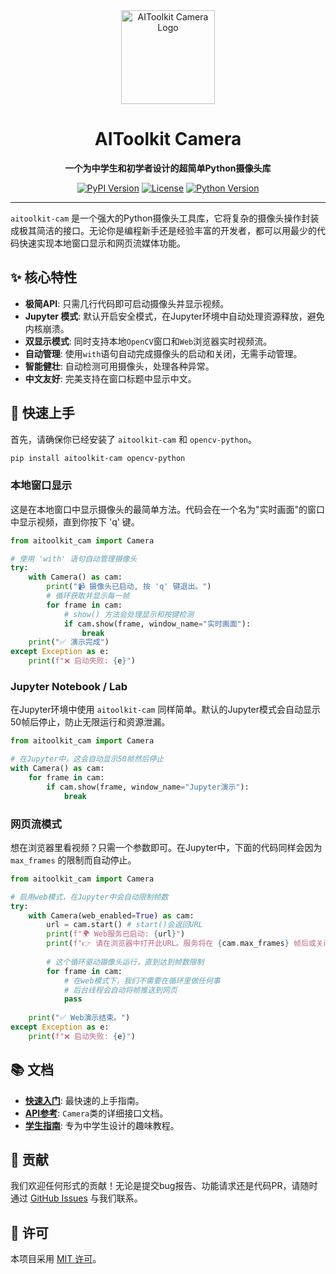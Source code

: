 <div align="center">
  <img src="https://raw.githubusercontent.com/bosscoder-ai/aitoolkit_cam/main/docs/assets/logo.png" alt="AIToolkit Camera Logo" width="150"/>
  <h1>AIToolkit Camera</h1>
  <p><strong>一个为中学生和初学者设计的超简单Python摄像头库</strong></p>
  <p>
    <a href="https://pypi.org/project/aitoolkit-cam/"><img src="https://img.shields.io/pypi/v/aitoolkit-cam.svg" alt="PyPI Version"></a>
    <a href="https://github.com/bosscoder-ai/aitoolkit_cam/blob/main/LICENSE"><img src="https://img.shields.io/pypi/l/aitoolkit-cam.svg" alt="License"></a>
    <a href="https://github.com/bosscoder-ai/aitoolkit_cam"><img src="https://img.shields.io/badge/Python-3.7+-blue.svg" alt="Python Version"></a>
  </p>
</div>

---

`aitoolkit-cam` 是一个强大的Python摄像头工具库，它将复杂的摄像头操作封装成极其简洁的接口。无论你是编程新手还是经验丰富的开发者，都可以用最少的代码快速实现本地窗口显示和网页流媒体功能。

## ✨ 核心特性

- **极简API**: 只需几行代码即可启动摄像头并显示视频。
- **Jupyter 模式**: 默认开启安全模式，在Jupyter环境中自动处理资源释放，避免内核崩溃。
- **双显示模式**: 同时支持本地`OpenCV`窗口和`Web`浏览器实时视频流。
- **自动管理**: 使用`with`语句自动完成摄像头的启动和关闭，无需手动管理。
- **智能健壮**: 自动检测可用摄像头，处理各种异常。
- **中文友好**: 完美支持在窗口标题中显示中文。

## 🚀 快速上手

首先，请确保你已经安装了 `aitoolkit-cam` 和 `opencv-python`。

```bash
pip install aitoolkit-cam opencv-python
```

### 本地窗口显示

这是在本地窗口中显示摄像头的最简单方法。代码会在一个名为"实时画面"的窗口中显示视频，直到你按下 'q' 键。

```python
from aitoolkit_cam import Camera

# 使用 'with' 语句自动管理摄像头
try:
    with Camera() as cam:
        print("📹 摄像头已启动, 按 'q' 键退出。")
        # 循环获取并显示每一帧
        for frame in cam:
            # show() 方法会处理显示和按键检测
            if cam.show(frame, window_name="实时画面"):
                break
    print("✅ 演示完成")
except Exception as e:
    print(f"❌ 启动失败: {e}")
```

### Jupyter Notebook / Lab

在Jupyter环境中使用 `aitoolkit-cam` 同样简单。默认的Jupyter模式会自动显示50帧后停止，防止无限运行和资源泄漏。

```python
from aitoolkit_cam import Camera

# 在Jupyter中，这会自动显示50帧然后停止
with Camera() as cam:
    for frame in cam:
        if cam.show(frame, window_name="Jupyter演示"):
            break
```

### 网页流模式

想在浏览器里看视频？只需一个参数即可。在Jupyter中，下面的代码同样会因为 `max_frames` 的限制而自动停止。

```python
from aitoolkit_cam import Camera

# 启用web模式，在Jupyter中会自动限制帧数
try:
    with Camera(web_enabled=True) as cam:
        url = cam.start() # start()会返回URL
        print(f"🌍 Web服务已启动: {url}")
        print(f"👉 请在浏览器中打开此URL。服务将在 {cam.max_frames} 帧后或关闭浏览器页签后自动停止。")
        
        # 这个循环驱动摄像头运行，直到达到帧数限制
        for frame in cam:
            # 在web模式下，我们不需要在循环里做任何事
            # 后台线程会自动将帧推送到网页
            pass
            
    print("✅ Web演示结束。")
except Exception as e:
    print(f"❌ 启动失败: {e}")
```

## 📚 文档

- **[快速入门](docs/quick_start.md)**: 最快速的上手指南。
- **[API参考](docs/api_reference.md)**: `Camera`类的详细接口文档。
- **[学生指南](docs/student_guide.md)**: 专为中学生设计的趣味教程。

## 🤝 贡献

我们欢迎任何形式的贡献！无论是提交bug报告、功能请求还是代码PR，请随时通过 [GitHub Issues](https://github.com/bosscoder-ai/aitoolkit_cam/issues) 与我们联系。

## 📄 许可

本项目采用 [MIT 许可](LICENSE)。 